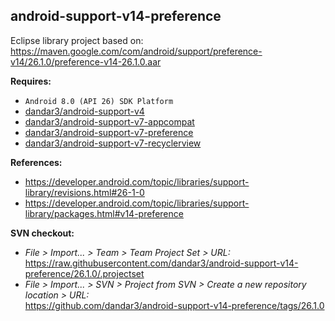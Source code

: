 ## android-support-v14-preference

Eclipse library project based on:<br/>
https://maven.google.com/com/android/support/preference-v14/26.1.0/preference-v14-26.1.0.aar

**Requires:**
- `Android 8.0 (API 26) SDK Platform`
- [dandar3/android-support-v4](https://github.com/dandar3/android-support-v4/tree/26.1.0)
- [dandar3/android-support-v7-appcompat](https://github.com/dandar3/android-support-v7-appcompat/tree/26.1.0)
- [dandar3/android-support-v7-preference](https://github.com/dandar3/android-support-v7-preference/tree/26.1.0)
- [dandar3/android-support-v7-recyclerview](https://github.com/dandar3/android-support-v7-recyclerview/tree/26.1.0)

**References:**
- https://developer.android.com/topic/libraries/support-library/revisions.html#26-1-0
- https://developer.android.com/topic/libraries/support-library/packages.html#v14-preference

**SVN checkout:**
- _File > Import... > Team > Team Project Set > URL:_<br/>
  https://raw.githubusercontent.com/dandar3/android-support-v14-preference/26.1.0/.projectset
- _File > Import... > SVN > Project from SVN > Create a new repository location > URL:_<br/>
  https://github.com/dandar3/android-support-v14-preference/tags/26.1.0